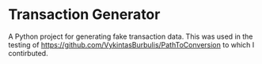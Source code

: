 # Transaction Generator
A Python project for generating fake transaction data. This was used in the testing of https://github.com/VykintasBurbulis/PathToConversion to which I contirbuted.
